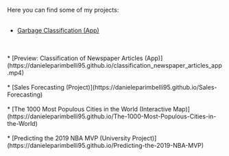 Here you can find some of my projects:
<br/>
<br/>
* [Garbage Classification (App)](https://garbage-classification-app.herokuapp.com/)
<br/>
<br/>
* [Preview: Classification of Newspaper Articles (App)](https://danieleparimbelli95.github.io/classification_newspaper_articles_app.mp4)
<br/>
<br/>
* [Sales Forecasting (Project)](https://danieleparimbelli95.github.io/Sales-Forecasting)
<br/>
<br/>
* [The 1000 Most Populous Cities in the World (Interactive Map)](https://danieleparimbelli95.github.io/The-1000-Most-Populous-Cities-in-the-World)
<br/>
<br/>
* [Predicting the 2019 NBA MVP (University Project)](https://danieleparimbelli95.github.io/Predicting-the-2019-NBA-MVP)


